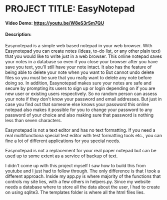 # PROJECT TITLE: EasyNotepad

#### Video Demo: <https://youtu.be/W8eS3rSm7QU>

#### Description:

Easynotepad is a simple web based notepad in your web browser. With Easynotepad you can create notes (ideas, to-do list, or any other plain text) that you would like to write just in a web browser. This online notepad saves your notes in a database so even if you close your browser after you have save you text, you'll still have your note intact. It also has the feature of being able to delete your note when you want to But cannot undo delete files so you must be sure that you really want to delete any note before doing so. In addition, Easynotepad makes sure your notes are safe and secure by prompting its users to sign up or login depending on if you are  new user or existing users respectively. So no random person can assess your note if they don't know your password and email addresses. But just in case you find out that someone else knows your password this online notepad also makes it possible for you to change your password to any password of your choice and also making sure that password is nothing less than seven characters.

Easynotepad is not a text editor and has no text formatting. If you need a real multifunctiona special test editor with test formatting tools etc., you can fine a lot of different applications for you special needs.

Easynotepad is not a replacement for your real paper notepad but can be used up to some extent as a service of backup of text.

I didn't come up with this project myself I saw how to build this from youtube and I just had to follow through. The only difference is that I took a different approach. Inside my app.py is where majority of the functions that controls my site lies, with a few others in helpers.py. Since my website needs a database where to store all the data about the user, I had to create on using sqlite3. The templates folder is where all the html files lies.